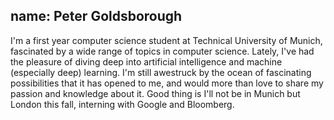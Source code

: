 name: Peter Goldsborough
---
I'm a first year computer science student at Technical University of Munich, fascinated by a wide range of topics in computer science. Lately, I've had the pleasure of diving deep into artificial intelligence and machine (especially deep) learning. I'm still awestruck by the ocean of fascinating possibilities that it has opened to me, and would more than love to share my passion and knowledge about it. Good thing is I'll not be in Munich but London this fall, interning with Google and Bloomberg.